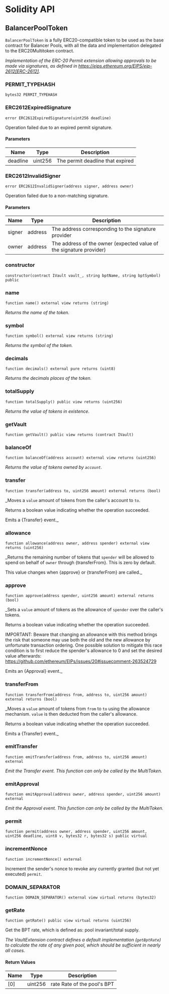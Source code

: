 # Solidity API

## BalancerPoolToken

`BalancerPoolToken` is a fully ERC20-compatible token to be used as the base contract for Balancer Pools,
with all the data and implementation delegated to the ERC20Multitoken contract.

_Implementation of the ERC-20 Permit extension allowing approvals to be made via signatures, as defined in
https://eips.ethereum.org/EIPS/eip-2612[ERC-2612]._

### PERMIT_TYPEHASH

```solidity
bytes32 PERMIT_TYPEHASH
```

### ERC2612ExpiredSignature

```solidity
error ERC2612ExpiredSignature(uint256 deadline)
```

Operation failed due to an expired permit signature.

#### Parameters

| Name | Type | Description |
| ---- | ---- | ----------- |
| deadline | uint256 | The permit deadline that expired |

### ERC2612InvalidSigner

```solidity
error ERC2612InvalidSigner(address signer, address owner)
```

Operation failed due to a non-matching signature.

#### Parameters

| Name | Type | Description |
| ---- | ---- | ----------- |
| signer | address | The address corresponding to the signature provider |
| owner | address | The address of the owner (expected value of the signature provider) |

### constructor

```solidity
constructor(contract IVault vault_, string bptName, string bptSymbol) public
```

### name

```solidity
function name() external view returns (string)
```

_Returns the name of the token._

### symbol

```solidity
function symbol() external view returns (string)
```

_Returns the symbol of the token._

### decimals

```solidity
function decimals() external pure returns (uint8)
```

_Returns the decimals places of the token._

### totalSupply

```solidity
function totalSupply() public view returns (uint256)
```

_Returns the value of tokens in existence._

### getVault

```solidity
function getVault() public view returns (contract IVault)
```

### balanceOf

```solidity
function balanceOf(address account) external view returns (uint256)
```

_Returns the value of tokens owned by `account`._

### transfer

```solidity
function transfer(address to, uint256 amount) external returns (bool)
```

_Moves a `value` amount of tokens from the caller's account to `to`.

Returns a boolean value indicating whether the operation succeeded.

Emits a {Transfer} event._

### allowance

```solidity
function allowance(address owner, address spender) external view returns (uint256)
```

_Returns the remaining number of tokens that `spender` will be
allowed to spend on behalf of `owner` through {transferFrom}. This is
zero by default.

This value changes when {approve} or {transferFrom} are called._

### approve

```solidity
function approve(address spender, uint256 amount) external returns (bool)
```

_Sets a `value` amount of tokens as the allowance of `spender` over the
caller's tokens.

Returns a boolean value indicating whether the operation succeeded.

IMPORTANT: Beware that changing an allowance with this method brings the risk
that someone may use both the old and the new allowance by unfortunate
transaction ordering. One possible solution to mitigate this race
condition is to first reduce the spender's allowance to 0 and set the
desired value afterwards:
https://github.com/ethereum/EIPs/issues/20#issuecomment-263524729

Emits an {Approval} event._

### transferFrom

```solidity
function transferFrom(address from, address to, uint256 amount) external returns (bool)
```

_Moves a `value` amount of tokens from `from` to `to` using the
allowance mechanism. `value` is then deducted from the caller's
allowance.

Returns a boolean value indicating whether the operation succeeded.

Emits a {Transfer} event._

### emitTransfer

```solidity
function emitTransfer(address from, address to, uint256 amount) external
```

_Emit the Transfer event. This function can only be called by the MultiToken._

### emitApproval

```solidity
function emitApproval(address owner, address spender, uint256 amount) external
```

_Emit the Approval event. This function can only be called by the MultiToken._

### permit

```solidity
function permit(address owner, address spender, uint256 amount, uint256 deadline, uint8 v, bytes32 r, bytes32 s) public virtual
```

### incrementNonce

```solidity
function incrementNonce() external
```

Increment the sender's nonce to revoke any currently granted (but not yet executed) `permit`.

### DOMAIN_SEPARATOR

```solidity
function DOMAIN_SEPARATOR() external view virtual returns (bytes32)
```

### getRate

```solidity
function getRate() public view virtual returns (uint256)
```

Get the BPT rate, which is defined as: pool invariant/total supply.

_The VaultExtension contract defines a default implementation (`getBptRate`) to calculate the rate
of any given pool, which should be sufficient in nearly all cases._

#### Return Values

| Name | Type | Description |
| ---- | ---- | ----------- |
| [0] | uint256 | rate Rate of the pool's BPT |


